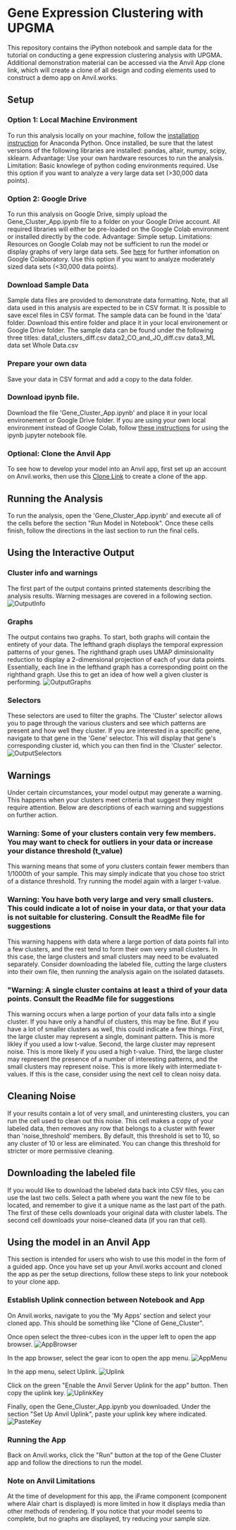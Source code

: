 # Gene Expression Clustering with UPGMA
This repository contains the iPython notebook and sample data for the tutorial on conducting a gene expression clustering analysis with UPGMA. Additional demonstration material can be accessed via the Anvil App clone link, which will create a clone of all design and coding elements used to construct a demo app on Anvil.works.


## Setup

### Option 1: Local Machine Environment
To run this analysis locally on your machine, follow the [installation instruction](https://www.anaconda.com/products/individual) for  Anaconda Python. Once installed, be sure that the latest versions of the following libraries are installed: pandas, altair, numpy, scipy, sklearn.
Advantage: Use your own hardware resources to run the analysis.
Limitation: Basic knowlege of python coding environments required.
Use this option if you want to analyze a very large data set (>30,000 data points).

### Option 2: Google Drive
To run this analysis on Google Drive, simply upload the Gene_Cluster_App.ipynb file to a folder on your Google Drive account. All required libraries will either be pre-loaded on the Google Colab environment or installed directly by the code.
Advantage: Simple setup.
Limitations: Resources on Google Colab may not be sufficient to run the model or display graphs of very large data sets. See [here](https://research.google.com/colaboratory/faq.html) for further infomation on Google Colaboratory.
Use this option if you want to analyze moderately sized data sets (<30,000 data points).

### Download Sample Data
Sample data files are provided to demonstrate data formatting. Note, that all data used in this analysis are expected to be in CSV format. It is possible to save excel files in CSV format. The sample data can be found in the 'data' folder. Download this entire folder and place it in your local environement or Google Drive folder. The sample data can be found under the following three titles:
data1_clusters_diff.csv
data2_CO_and_JO_diff.csv
data3_ML data set Whole Data.csv

### Prepare your own data
Save your data in CSV format and add a copy to the data folder.

### Download ipynb file. 
Download the file 'Gene_Cluster_App.ipynb' and place it in your local environement or Google Drive folder. If you are using your own local environment instead of Google Colab, follow [these instructions](https://docs.anaconda.com/ae-notebooks/user-guide/basic-tasks/apps/jupyter/index.html) for using the ipynb jupyter notebook file.

### Optional: Clone the Anvil App
To see how to develop your model into an Anvil app, first set up an account on Anvil.works, then use this [Clone Link](https://anvil.works/build#clone:W4S2YO3XG6UNFSKY=U2UZHBT5VNKJGANIBOU3UCR5) to create a clone of the app.


## Running the Analysis
To run the analysis, open the 'Gene_Cluster_App.ipynb' and execute all of the cells before the section "Run Model in Notebook". Once these cells finish, follow the directions in the last section to run the final cells.


## Using the Interactive Output

### Cluster info and warnings
The first part of the output contains printed statements describing the analysis results. Warning messages are covered in a following section.
![OutputInfo](https://github.com/umichhaidn/Gene_Cluster/blob/main/readme_images/output1.png)

### Graphs
The output contains two graphs. To start, both graphs will contain the entirety of your data. The lefthand graph displays the temporal expression patterns of your genes. The righthand graph uses UMAP diminsionality reduction to display a 2-dimensional projection of each of your data points. Essentially, each line in the lefthand graph has a corresponding point on the righthand graph. Use this to get an idea of how well a given cluster is performing.
![OutputGraphs](https://github.com/umichhaidn/Gene_Cluster/blob/main/readme_images/output2.png)

### Selectors
These selectors are used to filter the graphs. The 'Cluster' selector allows you to page through the various clusters and see which patterns are present and how well they cluster. If you are interested in a specific gene, navigate to that gene in the 'Gene' selector. This will display that gene's corresponding cluster id, which you can then find in the 'Cluster' selector.
![OutputSelectors](https://github.com/umichhaidn/Gene_Cluster/blob/main/readme_images/output3.png)


## Warnings
Under certain circumstances, your model output may generate a warning. This happens when your clusters meet criteria that suggest they might require attention. Below are descriptions of each warning and suggestions on further action.

### Warning: Some of your clusters contain very few members. You may want to check for outliers in your data or increase your distance threshold (t_value)
This warning means that some of yoru clusters contain fewer members than 1/1000th of your sample. This may simply indicate that you chose too strict of a distance threshold. Try running the model again with a larger t-value.

### Warning: You have both very large and very small clusters. This could indicate a lot of noise in your data, or that your data is not suitable for clustering. Consult the ReadMe file for suggestions
This warning happens with data where a large portion of data points fall into a few clusters, and the rest tend to form their own very small clusters. In this case, the large clusters and small clusters may need to be evaluated separately. Consider downloading the labeled file, cutting the large clusters into their own file, then running the analysis again on the isolated datasets.

### "Warning: A single cluster contains at least a third of your data points. Consult the ReadMe file for suggestions
This warning occurs when a large portion of your data falls into a single cluster. If you have only a handful of clusters, this may be fine. But if you have a lot of smaller clusters as well, this could indicate a few things. 
First, the large cluster may represent a single, dominant pattern. This is more likley if you used a low t-value.
Second, the large cluster may represent noise. This is more likely if you used a high t-value.
Third, the large cluster may represent the presence of a number of interesting patterns, and the small clusters may represent noise. This is more likely with intermediate t-values. If this is the case, consider using the next cell to clean noisy data.


## Cleaning Noise
If your results contain a lot of very small, and uninteresting clusters, you can run the cell used to clean out this noise. This cell makes a copy of your labeled data, then removes any row that belongs to a cluster with fewer than 'noise_threshold' members. By default, this threshold is set to 10, so any cluster of 10 or less are eliminated. You can change this threshold for stricter or more permissive cleaning.


## Downloading the labeled file
If you would like to download the labeled data back into CSV files, you can use the last two cells. Select a path where you want the new file to be located, and remember to give it a unique name as the last part of the path. The first of these cells downloads your original data with cluster labels. The second cell downloads your noise-cleaned data (if you ran that cell).


## Using the model in an Anvil App
This section is intended for users who wish to use this model in the form of a guided app. Once you have set up your Anvil.works account and cloned the app as per the setup directions, follow these steps to link your notebook to your clone app.

### Establish Uplink connection between Notebook and App
On Anvil.works, navigate to you the 'My Apps' section and select your cloned app. This should be something like "Clone of Gene_Cluster". 

Once open select the three-cubes icon in the upper left to open the app browser.
![AppBrowser](https://github.com/umichhaidn/Gene_Cluster/blob/main/readme_images/output4.png)

In the app browser, select the gear icon to open the app menu.
![AppMenu](https://github.com/umichhaidn/Gene_Cluster/blob/main/readme_images/output5.png)

In the app menu, select Uplink.
![Uplink](https://github.com/umichhaidn/Gene_Cluster/blob/main/readme_images/output6.png)

Click on the green "Enable the Anvil Server Uplink for the app" button. Then copy the uplink key.
![UplinkKey](https://github.com/umichhaidn/Gene_Cluster/blob/main/readme_images/output7.png)

Finally, open the Gene_Cluster_App.ipynb you downloaded. Under the section "Set Up Anvil Uplink", paste your uplink key where indicated.
![PasteKey](https://github.com/umichhaidn/Gene_Cluster/blob/main/readme_images/output8.png)

### Running the App
Back on Anvil.works, click the "Run" button at the top of the Gene Cluster app and follow the directions to run the model.

### Note on Anvil Limitations
At the time of development for this app, the iFrame component (component where Alair chart is displayed) is more limited in how it displays media than other methods of rendering. If you notice that your model seems to complete, but no graphs are displayed, try reducing your sample size.